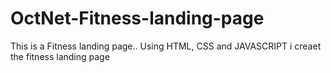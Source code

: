 # OctNet-Fitness-landing-page
This is a Fitness landing page..
 Using HTML, CSS and JAVASCRIPT i creaet the fitness landing page  
